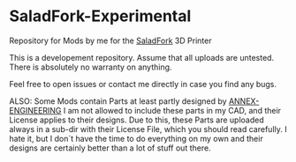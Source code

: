 # SaladFork-Experimental
Repository for Mods by me for the [SaladFork](https://github.com/PrintersForAnts/Salad_Fork) 3D Printer

This is a developement repository. Assume that all uploads are untested. There is absolutely no warranty on anything. 

Feel free to open issues or contact me directly in case you find any bugs.

ALSO: Some Mods contain Parts at least partly designed by [ANNEX-ENGINEERING](http://annex-engineering.com) I am not allowed to include these parts in my CAD, and their License applies to their designs. Due to this, these Parts are uploaded always in a sub-dir with their License File, which you should read carefully. I hate it, but I don´t have the time to do everything on my own and their designs are certainly better than a lot of stuff out there.
